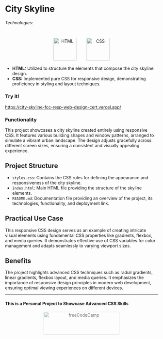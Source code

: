 # City Skyline

###### Technologies:
<p align="center">
<img src="https://img.icons8.com/color/75/000000/html-5.png" width="75" height="75" alt="HTML" style="margin: 10px 15px 0 15px;" />
<img src="https://img.icons8.com/color/75/000000/css3.png" width="75" height="75" alt="CSS" style="margin: 10px 15px 0 15px;" />
</p>

- **HTML:** Utilized to structure the elements that compose the city skyline design.
- **CSS:** Implemented pure CSS for responsive design, demonstrating proficiency in styling and layout techniques.

### Try it!
https://city-skyline-fcc-resp-web-design-cert.vercel.app/

### Functionality

This project showcases a city skyline created entirely using responsive CSS. It features various building shapes and window patterns, arranged to simulate a vibrant urban landscape. The design adjusts gracefully across different screen sizes, ensuring a consistent and visually appealing experience.

## Project Structure

- `styles.css`: Contains the CSS rules for defining the appearance and responsiveness of the city skyline.
- `index.html`: Main HTML file providing the structure of the skyline elements.
- `README.md`: Documentation file providing an overview of the project, its technologies, functionality, and deployment link.

## Practical Use Case

This responsive CSS design serves as an example of creating intricate visual elements using fundamental CSS properties like gradients, flexbox, and media queries. It demonstrates effective use of CSS variables for color management and adapts seamlessly to varying viewport sizes.

## Benefits

The project highlights advanced CSS techniques such as radial gradients, linear gradients, flexbox layout, and media queries. It emphasizes the importance of responsive design principles in modern web development, ensuring optimal viewing experiences on different devices.

---
#### This is a Personal Project to Showcase Advanced CSS Skills
<p align="center">
<img src="https://cdn.freecodecamp.org/platform/universal/fcc_primary.svg" width="250" height="75" alt="freeCodeCamp" style="margin: 0 15px; opacity: 0.6" />
</p>
